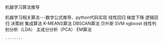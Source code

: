 机器学习算法推导

机器学习相关算法---数学公式推导、python代码实现
    线性回归
    梯度下降
    逻辑回归
    决策树
    集成算法
    K-MEANS算法
    DBSCAN算法
    贝叶斯
    SVM
    xgboost
    线性判别分析（LDA）
    主成分分析（PCA）
    EM算法
    






    ········
    